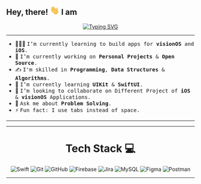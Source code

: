 ## Hey, there! <img src="https://raw.githubusercontent.com/G1Joshi/Assets/main/hey%20there.gif" alt="Octocat" width="25" height="25"> I am

<!-- Header section -->
<p align="center">
<a href="https://git.io/typing-svg"><img src="https://readme-typing-svg.demolab.com?font=Fira+Code&pause=1000&color=F70807&random=false&width=435&lines=%3E%3E+Venkatesh+Nyamagoudar" alt="Typing SVG" /></a>
</p>

---
<img align="right" src="">

- 🧑🏻‍💻 <samp>I’m currently learning to build apps for **visionOS** and **iOS**.</samp>
- 🔭 <samp>I’m currently working on **Personal Projects** & **Open Source**.</samp>
- ✍️ <samp>I'm skilled in **Programming**, **Data Structures** & **Algorithms**.</samp>
- 🌱 <samp>I’m currently learning **UIKit** & **SwiftUI**.</samp>
- 👯 <samp>I’m looking to collaborate on Different Project of **iOS** & **visionOS** Applications.</samp>
- 💬 <samp>Ask me about **Problem Solving**.</samp>
- ⚡ <samp>Fun fact: I use tabs instead of space. </samp>
---

---

<div align="center">

# Tech Stack 💻

</div>

<div align="center">

![Swift](https://img.shields.io/badge/swift-F54A2A?style=for-the-badge&logo=swift&logoColor=white)
![Git](https://img.shields.io/badge/git-%23F05033.svg?style=for-the-badge&logo=git&logoColor=white)
![GitHub](https://img.shields.io/badge/github-%23121011.svg?style=for-the-badge&logo=github&logoColor=white)
![Firebase](https://img.shields.io/badge/firebase-%23039BE5.svg?style=for-the-badge&logo=firebase)
![Jira](https://img.shields.io/badge/jira-%230A0FFF.svg?style=for-the-badge&logo=jira&logoColor=white)
![MySQL](https://img.shields.io/badge/mysql-%2300f.svg?style=for-the-badge&logo=mysql&logoColor=white)
![Figma](https://img.shields.io/badge/figma-%23F24E1E.svg?style=for-the-badge&logo=figma&logoColor=white)
![Postman](https://img.shields.io/badge/Postman-FF6C37?style=for-the-badge&logo=postman&logoColor=white)

</div>

---

